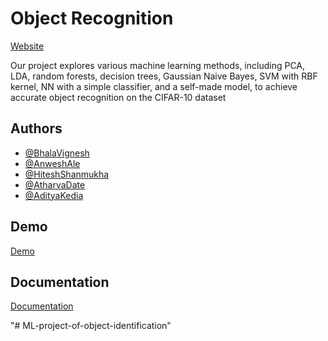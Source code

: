 
# Object Recognition
[Website](https://anwesh2410.github.io/prml.github.io/)

Our project explores various machine learning methods, including PCA, LDA, random forests,
decision trees, Gaussian Naive Bayes, SVM with RBF kernel, NN with a simple classifier, and a
self-made model, to achieve accurate object recognition on the CIFAR-10 dataset

## Authors

- [@BhalaVignesh](https://www.https://github.com/victorgearhead)
- [@AnweshAle](https://github.com/anwesh2410)
- [@HiteshShanmukha](https://github.com/hiteshshanmukha)
- [@AtharvaDate](https://github.com/ADIITJ)
- [@AdityaKedia](https://github.com/adityakedia006)



## Demo

[Demo](https://youtu.be/qa8dzU6hTHY)

## Documentation

[Documentation](https://github.com/adityakedia006/Object_Recognition/blob/main/Report.pdf)

"# ML-project-of-object-identification" 
